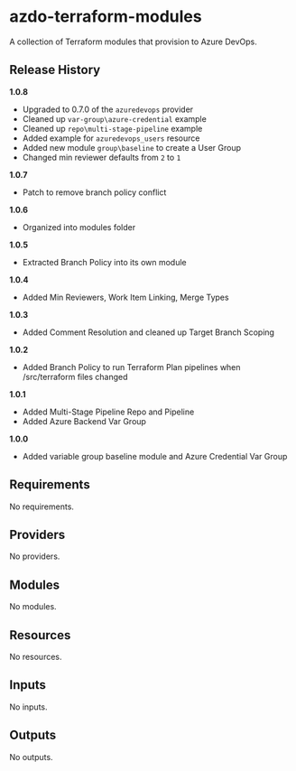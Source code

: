 # azdo-terraform-modules
A collection of Terraform modules that provision to Azure DevOps.

## Release History
**1.0.8**
- Upgraded to 0.7.0 of the `azuredevops` provider
- Cleaned up `var-group\azure-credential` example
- Cleaned up `repo\multi-stage-pipeline` example
- Added example for `azuredevops_users` resource
- Added new module `group\baseline` to create a User Group
- Changed min reviewer defaults from `2` to `1`

**1.0.7**
- Patch to remove branch policy conflict

**1.0.6**
- Organized into modules folder

**1.0.5**
- Extracted Branch Policy into its own module 

**1.0.4**
- Added Min Reviewers, Work Item Linking, Merge Types 

**1.0.3**
- Added Comment Resolution and cleaned up Target Branch Scoping

**1.0.2**
- Added Branch Policy to run Terraform Plan pipelines when /src/terraform files changed

**1.0.1**
- Added Multi-Stage Pipeline Repo and Pipeline
- Added Azure Backend Var Group

**1.0.0**
- Added variable group baseline module and Azure Credential Var Group
<!-- BEGIN_TF_DOCS -->
## Requirements

No requirements.

## Providers

No providers.

## Modules

No modules.

## Resources

No resources.

## Inputs

No inputs.

## Outputs

No outputs.
<!-- END_TF_DOCS -->